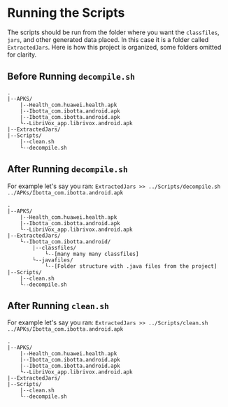 # Running the Scripts
The scripts should be run from the folder where you want the `classfiles`, `jars`,
and other generated data placed.  In this case it is a folder called `ExtractedJars`.
Here is how this project is organized, some folders omitted for clarity.


## Before Running `decompile.sh`
```
.
|--APKS/
    |--Health_com.huawei.health.apk
    |--Ibotta_com.ibotta.android.apk
    |--Ibotta_com.ibotta.android.apk
    └--LibriVox_app.librivox.android.apk
|--ExtractedJars/
|--Scripts/
    |--clean.sh
    └--decompile.sh

```


## After Running `decompile.sh`
For example let's say you ran: `ExtractedJars >> ../Scripts/decompile.sh ../APKs/Ibotta_com.ibotta.android.apk`
```
.
|--APKS/
    |--Health_com.huawei.health.apk
    |--Ibotta_com.ibotta.android.apk
    └--LibriVox_app.librivox.android.apk
|--ExtractedJars/
    └--Ibotta_com.ibotta.android/
        |--classfiles/
            └--[many many many classfiles]
        └--javafiles/
            └--[Folder structure with .java files from the project]
|--Scripts/
    |--clean.sh
    └--decompile.sh

```


## After Running `clean.sh`
For example let's say you ran: `ExtractedJars >> ../Scripts/clean.sh ../APKs/Ibotta_com.ibotta.android.apk`
```
.
|--APKS/
    |--Health_com.huawei.health.apk
    |--Ibotta_com.ibotta.android.apk
    |--Ibotta_com.ibotta.android.apk
    └--LibriVox_app.librivox.android.apk
|--ExtractedJars/
|--Scripts/
    |--clean.sh
    └--decompile.sh

```
